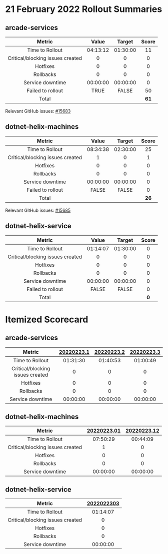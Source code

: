 # 21 February 2022 Rollout Summaries

## arcade-services

|              Metric              |   Value  |  Target  |   Score   |
|:--------------------------------:|:--------:|:--------:|:---------:|
| Time to Rollout                  | 04:13:12 | 01:30:00 |     11     |
| Critical/blocking issues created |     0    |    0     |     0     |
| Hotfixes                         |     0    |    0     |     0     |
| Rollbacks                        |     0    |    0     |     0     |
| Service downtime                 | 00:00:00 | 00:00:00 |     0     |
| Failed to rollout                |   TRUE  |   FALSE  |     50     |
| Total                            |          |          |   **61**   |

Relevant GitHub issues: [#15683](https://github.com/dotnet/core-eng/issues/15683)
## dotnet-helix-machines

|              Metric              |   Value  |  Target  |   Score   |
|:--------------------------------:|:--------:|:--------:|:---------:|
| Time to Rollout                  | 08:34:38 | 02:30:00 |     25     |
| Critical/blocking issues created |     1    |    0     |     1     |
| Hotfixes                         |     0    |    0     |     0     |
| Rollbacks                        |     0    |    0     |     0     |
| Service downtime                 | 00:00:00 | 00:00:00 |     0     |
| Failed to rollout                |   FALSE  |   FALSE  |     0     |
| Total                            |          |          |   **26**   |

Relevant GitHub issues: [#15685](https://github.com/dotnet/core-eng/issues/15685)
## dotnet-helix-service

|              Metric              |   Value  |  Target  |   Score   |
|:--------------------------------:|:--------:|:--------:|:---------:|
| Time to Rollout                  | 01:14:07 | 01:30:00 |     0     |
| Critical/blocking issues created |     0    |    0     |     0     |
| Hotfixes                         |     0    |    0     |     0     |
| Rollbacks                        |     0    |    0     |     0     |
| Service downtime                 | 00:00:00 | 00:00:00 |     0     |
| Failed to rollout                |   FALSE  |   FALSE  |     0     |
| Total                            |          |          |   **0**   |


# Itemized Scorecard

## arcade-services

| Metric | [20220223.1](https://dev.azure.com/dnceng/7ea9116e-9fac-403d-b258-b31fcf1bb293/_build/results?buildId=1628625) | [20220223.2](https://dev.azure.com/dnceng/7ea9116e-9fac-403d-b258-b31fcf1bb293/_build/results?buildId=1628894) | [20220223.3](https://dev.azure.com/dnceng/7ea9116e-9fac-403d-b258-b31fcf1bb293/_build/results?buildId=1629220) |
|:-----:|:-----:|:-----:|:-----:|
| Time to Rollout | 01:31:30 | 01:40:53 | 01:00:49 |
| Critical/blocking issues created | 0 | 0 | 0 |
| Hotfixes | 0 | 0 | 0 |
| Rollbacks | 0 | 0 | 0 |
| Service downtime | 00:00:00 | 00:00:00 | 00:00:00 |


## dotnet-helix-machines

| Metric | [20220223.01](https://dev.azure.com/dnceng/7ea9116e-9fac-403d-b258-b31fcf1bb293/_build/results?buildId=1627715) | [20220223.12](https://dev.azure.com/dnceng/7ea9116e-9fac-403d-b258-b31fcf1bb293/_build/results?buildId=1629376) |
|:-----:|:-----:|:-----:|
| Time to Rollout | 07:50:29 | 00:44:09 |
| Critical/blocking issues created | 1 | 0 |
| Hotfixes | 0 | 0 |
| Rollbacks | 0 | 0 |
| Service downtime | 00:00:00 | 00:00:00 |


## dotnet-helix-service

| Metric | [2022022303](https://dev.azure.com/dnceng/7ea9116e-9fac-403d-b258-b31fcf1bb293/_build/results?buildId=1628591) |
|:-----:|:-----:|
| Time to Rollout | 01:14:07 |
| Critical/blocking issues created | 0 |
| Hotfixes | 0 |
| Rollbacks | 0 |
| Service downtime | 00:00:00 |

